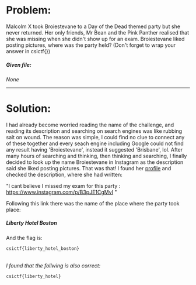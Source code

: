 <h1>Problem:</h1>
Malcolm X took Broiestevane to a Day of the Dead themed party but she never returned. Her only friends, Mr Bean and the Pink Panther realised that she was missing when she didn't show up for an exam. Broiestevane liked posting pictures, where was the party held?
(Don't forget to wrap your answer in csictf{})

<h5>Given file:</h5> <I>None</I><br />
<hr>
<h1>Solution:</h1>
<p>I had already become worried reading the name of the challenge, and reading its description and searching on search engines was like rubbing salt on wound. The reason was simple, I could find no clue to connect any of these together and every seach engine including Google could not find any result having 'Broiestevane', instead it suggested 'Brisbane', lol. After many hours of searching and thinking, then thinking and searching, I finally decided to look up the name Broiestevane in Instagram as the description said she liked posting pictures. That was that! I found her <a href="https://www.instagram.com/broiestevane">profile</a> and checked the description, where she had written:

"I cant believe I missed my exam for this party :<br />
https://www.instagram.com/p/B3pJE1CgMvI "

Following this link there was the name of the place where the party took place: <h5>Liberty Hotel Boston</h5>
And the flag is:
</p>

```
csictf{liberty_hotel_boston}
```
<br />
<I>
I found that the follwing is also correct:
</I>

```
csictf{liberty_hotel}
```
